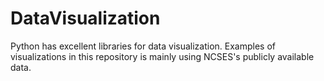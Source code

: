 # DataVisualization
Python has excellent libraries for data visualization. Examples of visualizations in this repository is mainly using NCSES's publicly available data.
